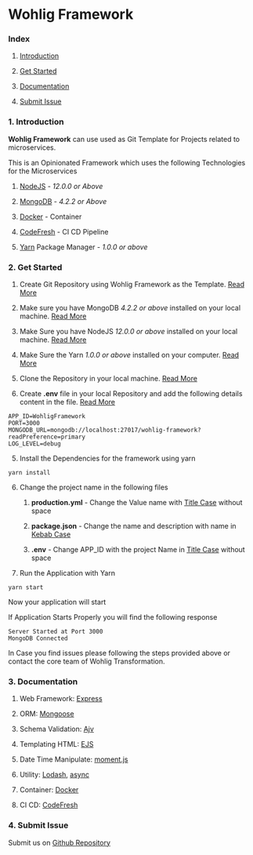# Wohlig Framework

### Index

1. [Introduction](#introduction)

2. [Get Started](#get-started)

3. [Documentation](#documentation)

4. [Submit Issue](https://github.com/wohlig/wohligFramework/issues)

### 1. Introduction <a name="introduction"></a>

**Wohlig Framework** can use used as Git Template for Projects related to microservices.

This is an Opinionated Framework which uses the following Technologies for the Microservices

1. [NodeJS](https://nodejs.org) - _12.0.0 or Above_

2. [MongoDB](www.mongodb.com/try/download/community) - _4.2.2 or Above_

3. [Docker](https://www.docker.com/) - Container

4. [CodeFresh](https://codefresh.io) - CI CD Pipeline

5. [Yarn](https://yarnpkg.com/) Package Manager - _1.0.0 or above_

### 2. Get Started <a name="get-started"></a>

1. Create Git Repository using Wohlig Framework as the Template. [Read More](https://docs.github.com/en/github/creating-cloning-and-archiving-repositories/creating-a-repository-from-a-template)

2. Make sure you have MongoDB _4.2.2 or above_ installed on your local machine. [Read More](https://docs.mongodb.com/manual/installation/)

3. Make Sure you have NodeJS _12.0.0 or above_ installed on your local machine. [Read More](https://nodejs.org/en/)

4. Make Sure the Yarn _1.0.0 or above_ installed on your computer. [Read More ](https://yarnpkg.com)

5. Clone the Repository in your local machine. [Read More](https://docs.github.com/en/github/creating-cloning-and-archiving-repositories/cloning-a-repository)

6. Create **.env** file in your local Repository and add the following details content in the file. [Read More](https://www.npmjs.com/package/dotenv)

```shell
APP_ID=WohligFramework
PORT=3000
MONGODB_URL=mongodb://localhost:27017/wohlig-framework?readPreference=primary
LOG_LEVEL=debug
```

5. Install the Dependencies for the framework using yarn

```shell
yarn install
```

6. Change the project name in the following files

    1. **production.yml** - Change the Value name with [Title Case](https://www.grammar-monster.com/lessons/capital_letters_title_case.htm) without space

    2. **package.json** - Change the name and description with name in [Kebab Case](https://wiki.c2.com/?KebabCase)

    3. **.env** - Change APP_ID with the project Name in [Title Case](https://www.grammar-monster.com/lessons/capital_letters_title_case.htm) without space

7. Run the Application with Yarn

```shell
yarn start
```

Now your application will start

If Application Starts Properly you will find the following response

```shell
Server Started at Port 3000
MongoDB Connected
```

In Case you find issues please following the steps provided above or contact the core team of Wohlig Transformation.

### 3. Documentation <a name="documentation"></a>

1. Web Framework: [Express](https://expressjs.com)

2. ORM: [Mongoose](https://mongoosejs.com)

3. Schema Validation: [Ajv](https://ajv.js.org)

4. Templating HTML: [EJS](https://ejs.co)

5. Date Time Manipulate: [moment.js](https://momentjs.com)

6. Utility: [Lodash](https://lodash.com), [async](https://caolan.github.io/async/v3/)

7. Container: [Docker](https://www.docker.com/)

8. CI CD: [CodeFresh](https://codefresh.io)

### 4. Submit Issue

Submit us on [Github Repository](https://github.com/wohlig/wohligFramework/issues)
